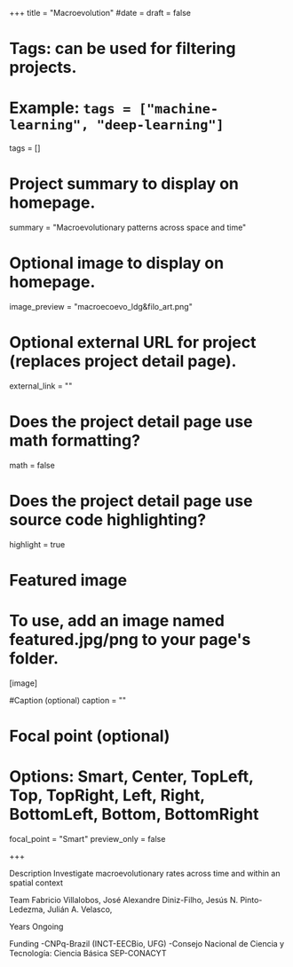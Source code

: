 +++
title = "Macroevolution"
#date = 
draft = false
  
# Tags: can be used for filtering projects.
# Example: `tags = ["machine-learning", "deep-learning"]`
tags = []
  
# Project summary to display on homepage.
summary = "Macroevolutionary patterns across space and time"
  
# Optional image to display on homepage.
image_preview = "macroecoevo_ldg&filo_art.png"
  
# Optional external URL for project (replaces project detail page).
external_link = ""
  
# Does the project detail page use math formatting?
math = false
  
# Does the project detail page use source code highlighting?
highlight = true
  
# Featured image
# To use, add an image named featured.jpg/png to your page's folder.

[image]

#Caption (optional)
caption = ""

# Focal point (optional)
# Options: Smart, Center, TopLeft, Top, TopRight, Left, Right, BottomLeft, Bottom, BottomRight

focal_point = "Smart"
preview_only = false  
  
+++

Description
Investigate macroevolutionary rates across time and within an spatial context

Team
Fabricio Villalobos, José Alexandre Diniz-Filho, Jesús N. Pinto-Ledezma, Julián A. Velasco, 

Years
Ongoing

Funding
-CNPq-Brazil (INCT-EECBio, UFG)
-Consejo Nacional de Ciencia y Tecnología: Ciencia Básica SEP-CONACYT
